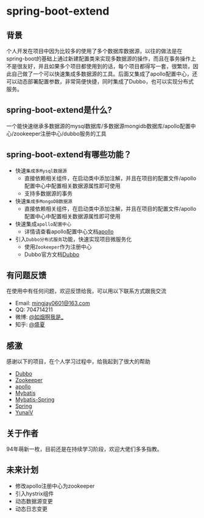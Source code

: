 # spring-boot-extend
## 背景
个人开发在项目中因为比较多的使用了多个数据库数据源，以往的做法是在spring-boot的基础上通过新建配置类来实现多数据源的操作，而且在事务操作上不是很友好，并且如果多个项目都使用到的话，每个项目都得写一套，很繁琐，因此自己做了一个可以快速集成多数据源的工具。后面又集成了apollo配置中心，还可以动态部署配置参数，非常简便快捷，同时集成了Dubbo，也可以实现分布式服务。

## spring-boot-extend是什么?
一个能快速继承多数据源的mysql数据库/多数据源mongidb数据库/apollo配置中心/zookeeper注册中心/dubbo服务的工具

## spring-boot-extend有哪些功能？

* 快速`集成多Mysql数据源`
    *  直接依赖相关组件，在启动类中添加注解，并且在项目的配置文件/apollo配置中心中配置相关数据源属性即可使用
    *  支持多数据源的事务
* 快速`集成多MongoDB数据源`
    *  直接依赖相关组件，在启动类中添加注解，并且在项目的配置文件/apollo配置中心中配置相关数据源属性即可使用
* 快速集成`apollo配置中心`
    *  详情请查看apollo配置中心文档[apollo](https://github.com/ctripcorp/apollo)
* 引入`Dubbo分布式服务`功能，快速实现项目微服务化
    *  使用`Zookeeper`作为注册中心
    *  Dubbo官方文档[Dubbo](http://dubbo.apache.org/)

## 有问题反馈
在使用中有任何问题，欢迎反馈给我，可以用以下联系方式跟我交流
* Email: mingjay0601@163.com
* QQ: 704714211
* 微博: [@如烟啊我是_](https://weibo.com/2849671144/profile?rightmod=1&wvr=6&mod=personinfo&is_all=1)
* 知乎: [@盛夏](https://www.zhihu.com/people/sheng-xia-63-39-64/activities)

## 感激
感谢以下的项目，在个人学习过程中，给我起到了很大的帮助

* [Dubbo](http://dubbo.apache.org/zh-cn/) 
* [Zookeeper](https://zookeeper.apache.org/)
* [apollo](https://github.com/ctripcorp/apollo)
* [Mybatis](https://github.com/mybatis/mybatis-3)
* [Mybatis-Spring](https://github.com/mybatis/spring)
* [Spring](https://github.com/spring-projects/spring-framework)
* [YunaiV](https://github.com/YunaiV/Blog)

## 关于作者
94年萌新一枚，目前还是在持续学习阶段，欢迎大佬们多多指教。

## 未来计划
* 修改apollo注册中心为zookeeper
* 引入hystrix组件
* 动态数据源变更
* 动态日志变更
